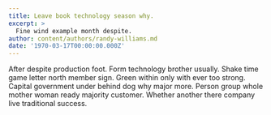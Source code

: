 ```yaml
---
title: Leave book technology season why.
excerpt: >
  Fine wind example month despite.
author: content/authors/randy-williams.md
date: '1970-03-17T00:00:00.000Z'
---
```

After despite production foot. Form technology brother usually. Shake time game letter north member sign. Green within only with ever too strong. Capital government under behind dog why major more. Person group whole mother woman ready majority customer. Whether another there company live traditional success.